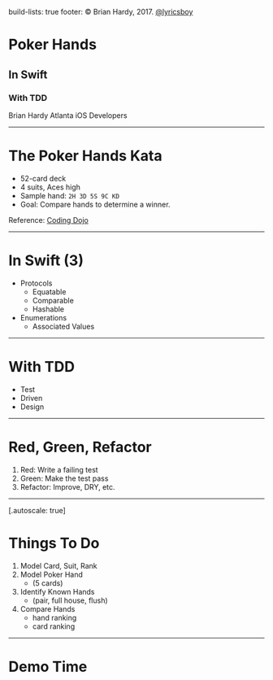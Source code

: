 build-lists: true
footer: © Brian Hardy, 2017. [@lyricsboy](https://github.com/lyricsboy)

# Poker Hands
## In Swift
### With TDD

Brian Hardy
Atlanta iOS Developers

---

# The Poker Hands Kata

* 52-card deck
* 4 suits, Aces high
* Sample hand: `2H 3D 5S 9C KD`
* Goal: Compare hands to determine a winner.

Reference: [Coding Dojo](http://codingdojo.org/kata/PokerHands/)

---

# In Swift (3)

* Protocols
    * Equatable
    * Comparable
    * Hashable
* Enumerations
    * Associated Values

---

# With TDD

* Test
* Driven
* Design

---

# Red, Green, Refactor

1. Red: Write a failing test
1. Green: Make the test pass
1. Refactor: Improve, DRY, etc.

---
[.autoscale: true]

# Things To Do

1. Model Card, Suit, Rank
1. Model Poker Hand 
    * (5 cards)
1. Identify Known Hands 
    * (pair, full house, flush)
1. Compare Hands
    * hand ranking
    * card ranking
    
---

# Demo Time